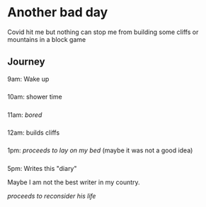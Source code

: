 # Another bad day
Covid hit me but nothing can stop me from building some cliffs or mountains in a block game

## Journey
9am: Wake up
#####
10am: shower time
#####
11am: _bored_
#####
12am: builds cliffs
#####
1pm: _proceeds to lay on my bed_ (maybe it was not a good idea) 
#####
5pm: Writes this "diary"


Maybe I am not the best writer in my country.

_proceeds to reconsider his life_
